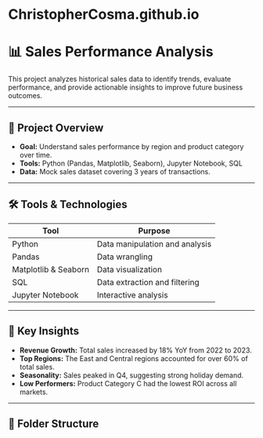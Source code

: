 # ChristopherCosma.github.io


# 📊 Sales Performance Analysis

This project analyzes historical sales data to identify trends, evaluate performance, and provide actionable insights to improve future business outcomes.

---

## 📁 Project Overview

- **Goal:** Understand sales performance by region and product category over time.
- **Tools:** Python (Pandas, Matplotlib, Seaborn), Jupyter Notebook, SQL
- **Data:** Mock sales dataset covering 3 years of transactions.

---

## 🛠️ Tools & Technologies

| Tool        | Purpose                          |
|-------------|----------------------------------|
| Python      | Data manipulation and analysis   |
| Pandas      | Data wrangling                   |
| Matplotlib & Seaborn | Data visualization     |
| SQL         | Data extraction and filtering    |
| Jupyter Notebook | Interactive analysis       |

---

## 📌 Key Insights

- **Revenue Growth:** Total sales increased by 18% YoY from 2022 to 2023.
- **Top Regions:** The East and Central regions accounted for over 60% of total sales.
- **Seasonality:** Sales peaked in Q4, suggesting strong holiday demand.
- **Low Performers:** Product Category C had the lowest ROI across all markets.

---

## 📂 Folder Structure

